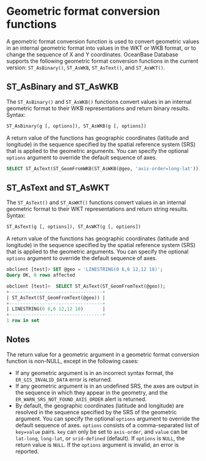 # Geometric format conversion functions

A geometric format conversion function is used to convert geometric values in an internal geometric format into values in the WKT or WKB format, or to change the sequence of X and Y coordinates. OceanBase Database supports the following geometric format conversion functions in the current version: `ST_AsBinary()`, `ST_AsWKB`, `ST_AsText()`, and `ST_AsWKT()`. 

## ST_AsBinary and ST_AsWKB

The `ST_AsBinary()` and `ST_AsWKB()` functions convert values in an internal geometric format to their WKB representations and return binary results. Syntax:

```sql
ST_AsBinary(g [, options]), ST_AsWKB(g [, options])
```

A return value of the functions has geographic coordinates (latitude and longitude) in the sequence specified by the spatial reference system (SRS) that is applied to the geometric arguments. You can specify the optional `options` argument to override the default sequence of axes. 

```sql
SELECT ST_AsText(ST_GeomFromWKB(ST_AsWKB(@geo, 'axis-order=long-lat')));
```

## ST_AsText and ST_AsWKT

The `ST_AsText()` and `ST_AsWKT()` functions convert values in an internal geometric format to their WKT representations and return string results. Syntax:

```sql
ST_AsText(g [, options]), ST_AsWKT(g [, options])
```

A return value of the functions has geographic coordinates (latitude and longitude) in the sequence specified by the spatial reference system (SRS) that is applied to the geometric arguments. You can specify the optional `options` argument to override the default sequence of axes. 

```sql
obclient [test]> SET @geo = 'LINESTRING(0 6,6 12,12 18)';
Query OK, 0 rows affected

obclient [test]>  SELECT ST_AsText(ST_GeomFromText(@geo));
+----------------------------------+
| ST_AsText(ST_GeomFromText(@geo)) |
+----------------------------------+
| LINESTRING(0 6,6 12,12 18)       |
+----------------------------------+
1 row in set
```

## Notes

The return value for a geometric argument in a geometric format conversion function is non-NULL, except in the following cases:

- If any geometric argument is in an incorrect syntax format, the `ER_GIS_INVALID_DATA` error is returned. 
- If any geometric argument is in an undefined SRS, the axes are output in the sequence in which they appear in the geometry, and the `ER_WARN_SRS_NOT_FOUND_AXIS_ORDER` alert is returned. 
- By default, the geographic coordinates (latitude and longitude) are resolved in the sequence specified by the SRS of the geometric argument. You can specify the optional `options` argument to override the default sequence of axes. `options` consists of a comma-separated list of `key=value` pairs. `key` can only be set to `axis-order`, and `value` can be `lat-long`, `long-lat`, or `srid-defined` (default). If `options` is `NULL`, the return value is `NULL`. If the `options` argument is invalid, an error is reported. 
